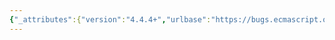 ```yaml
---
{"_attributes":{"version":"4.4.4+","urlbase":"https://bugs.ecmascript.org/","maintainer":"dherman@mozilla.com"},"bug":{"bug_id":290,"creation_ts":"2012-03-04 03:22:00 -0800","short_desc":"Coverage: Date.prototype.setXXX functions evaluate all parameters","delta_ts":"2012-03-04 03:22:03 -0800","product":"Test262","component":"ECMA-262 Tests","version":"unspecified","rep_platform":"All","op_sys":"All","bug_status":"CONFIRMED","priority":"Normal","bug_severity":"normal","everconfirmed":true,"reporter":{"uid":"andrebargull","name":"André Bargull"},"assigned_to":{"uid":"dfugate","name":"Dave Fugate"},"long_desc":[{"commentid":721,"comment_count":0,"who":{"uid":"andrebargull","name":"André Bargull"},"bug_when":"2012-03-04 03:22:03 -0800","thetext":"Current engines vary widely in their implementations of the various Date.prototype.setXXX functions. \n\nSome examples per browser:\n\nIE: `new Date(0).setMinutes(void 0, {valueOf:function(){throw 'xxx'}})`\n=> returns `NaN` instead of throwing 'xxx'\n\nOpera: `new Date(NaN).setMinutes({valueOf: function(){throw 'xxx'}})`\n=> returns `NaN` instead of throwing 'xxx'\n\nFirefox: `new Date(NaN).setMinutes(0, {valueOf:function(){throw 'xxx'}})`\n=> returns `NaN` instead of throwing 'xxx'\n\n\nThat means the engines perform different \"optimizations\" to detect possible invalid date values before evaluating (here: calling ToNumber) all parameters. These optimizations seem to include partial evaluation of the parameters until a NaN value is found and inspection of the current time ([[PrimitiveValue]] of the date object) to check for NaN."}]}}
---
```

